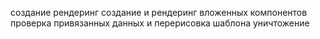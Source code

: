 создание
рендеринг
создание и рендеринг вложенных компонентов
проверка привязанных данных и перерисовка шаблона
уничтожение

